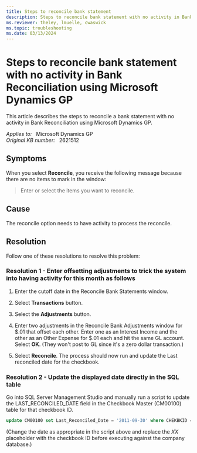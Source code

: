```yaml
---
title: Steps to reconcile bank statement
description: Steps to reconcile bank statement with no activity in Bank Reconciliation using Microsoft Dynamics GP.
ms.reviewer: theley, lmuelle, cwaswick
ms.topic: troubleshooting
ms.date: 03/13/2024
---
```

# Steps to reconcile bank statement with no activity in Bank Reconciliation using Microsoft Dynamics GP

This article describes the steps to reconcile a bank statement with no activity in Bank Reconciliation using Microsoft Dynamics GP.

_Applies to:_ &nbsp; Microsoft Dynamics GP  
_Original KB number:_ &nbsp; 2621512

## Symptoms

When you select **Reconcile**, you receive the following message because there are no items to mark in the window:

> Enter or select the items you want to reconcile.

## Cause

The reconcile option needs to have activity to process the reconcile.

## Resolution

Follow one of these resolutions to resolve this problem:

### Resolution 1 - Enter offsetting adjustments to trick the system into having activity for this month as follows

1. Enter the cutoff date in the Reconcile Bank Statements window.

2. Select **Transactions** button.

3. Select the **Adjustments** button.

4. Enter two adjustments in the Reconcile Bank Adjustments window for $.01 that offset each other. Enter one as an Interest Income and the other as an Other Expense for $.01 each and hit the same GL account. Select **OK**. (They won't post to GL since it's a zero dollar transaction.)

5. Select **Reconcile**. The process should now run and update the Last reconciled date for the checkbook.

### Resolution 2 - Update the displayed date directly in the SQL table

Go into SQL Server Management Studio and manually run a script to update the LAST_RECONCILED_DATE field in the Checkbook Master (CM00100) table for that checkbook ID.

```sql
update CM00100 set Last_Reconciled_Date = '2011-09-30' where CHEKBKID = 'XX'
```

(Change the date as appropriate in the script above and replace the *XX* placeholder with the checkbook ID before executing against the company database.)
